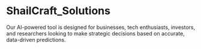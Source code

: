 # ShailCraft_Solutions
Our AI-powered tool is designed for businesses, tech enthusiasts, investors, and researchers looking to make strategic decisions based on accurate, data-driven predictions.
